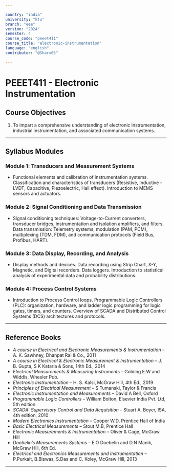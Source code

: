 ```yaml
---

country: "india"
university: "ktu"
branch: "eee"
version: "2024"
semester: 4
course_code: "peeet411"
course_title: "electronic-instrumentation"
language: "english"
contributor: "@Sharx05"

---
```


# PEEET411 - Electronic Instrumentation

## Course Objectives

1.  To impart a comprehensive understanding of electronic instrumentation, industrial instrumentation, and associated communication systems.

---

## Syllabus Modules

### Module 1: Transducers and Measurement Systems

-   Functional elements and calibration of instrumentation systems. Classification and characteristics of transducers (Resistive, Inductive - LVDT, Capacitive, Piezoelectric, Hall effect). Introduction to MEMS sensors and actuators.

### Module 2: Signal Conditioning and Data Transmission

-   Signal conditioning techniques: Voltage-to-Current converters, transducer bridges, instrumentation and isolation amplifiers, and filters. Data transmission: Telemetry systems, modulation (PAM, PCM), multiplexing (TDM, FDM), and communication protocols (Field Bus, Profibus, HART).

### Module 3: Data Display, Recording, and Analysis

-   Display methods and devices. Data recording using Strip Chart, X-Y, Magnetic, and Digital recorders. Data loggers. Introduction to statistical analysis of experimental data and probability distributions.

### Module 4: Process Control Systems

-   Introduction to Process Control loops. Programmable Logic Controllers (PLC): organization, hardware, and ladder logic programming for logic gates, timers, and counters. Overview of SCADA and Distributed Control Systems (DCS) architectures and protocols.

---

## Reference Books

-   *A course in Electrical and Electronic Measurements & Instrumentation* – A. K. Sawhney, Dhanpat Rai & Co., 2011
-   *A course in Electrical & Electronic Measurement & Instrumentation* – J. B. Gupta, S K Kataria & Sons, 14th Ed., 2014
-   *Electrical Measurements & Measuring Instruments* – Golding E.W and Widdis, Wheeler Pub.
-   *Electronic Instrumentation* – H. S. Kalsi, McGraw Hill, 4th Ed., 2019
-   *Principles of Electrical Measurement* – S Tumanski, Taylor & Francis
-   *Electronic Instrumentation and Measurements* – David A Bell, Oxford
-   *Programmable Logic Controllers* – William Bolton, Elsevier India Pvt. Ltd, 5th edition
-   *SCADA: Supervisory Control and Data Acquisition* – Stuart A. Boyer, ISA, 4th edition, 2010
-   *Modern Electronics Instrumentation* – Cooper W.D, Prentice Hall of India
-   *Basic Electrical Measurements* – Stout M.B, Prentice Hall
-   *Electronic Measurements & Instrumentation* – Oliver & Cage, McGraw Hill
-   *Doebelin’s Measurements Systems* – E.O Doebelin and D.N Manik, McGraw Hill, 6th Ed.
-   *Electrical and Electronics Measurements and Instrumentation* – P.Purkait, B.Biswas, S.Das and C. Koley, McGraw Hill, 2013

---
